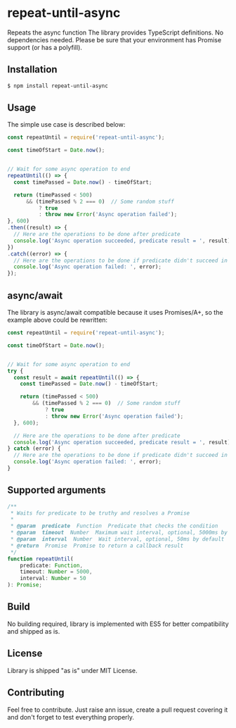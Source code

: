 # repeat-until-async

Repeats the async function The library provides TypeScript definitions. No dependencies needed. Please be sure that your environment has Promise support (or has a polyfill).

## Installation

```sh
$ npm install repeat-until-async
```


## Usage

The simple use case is described below:

```javascript
const repeatUntil = require('repeat-until-async');

const timeOfStart = Date.now();


// Wait for some async operation to end
repeatUntil(() => {
  const timePassed = Date.now() - timeOfStart;

  return (timePassed < 500)
      && (timePassed % 2 === 0)  // Some random stuff
          ? true
          : throw new Error('Async operation failed');
}, 600)
.then((result) => {
  // Here are the operations to be done after predicate
  console.log('Async operation succeeded, predicate result = ', result);
})
.catch((error) => {
  // Here are the operations to be done if predicate didn't succeed in the timeout
  console.log('Async operation failed: ', error);
});
```


## async/await

The library is async/await compatible because it uses Promises/A+, so the example above could be rewritten:

```javascript
const repeatUntil = require('repeat-until-async');

const timeOfStart = Date.now();


// Wait for some async operation to end
try {
  const result = await repeatUntil(() => {
    const timePassed = Date.now() - timeOfStart;

    return (timePassed < 500)
        && (timePassed % 2 === 0)  // Some random stuff
            ? true
            : throw new Error('Async operation failed');
  }, 600);

  // Here are the operations to be done after predicate
  console.log('Async operation succeeded, predicate result = ', result);
} catch (error) {
  // Here are the operations to be done if predicate didn't succeed in the timeout
  console.log('Async operation failed: ', error);
}
```


## Supported arguments

```javascript
/**
 * Waits for predicate to be truthy and resolves a Promise
 *
 * @param  predicate  Function  Predicate that checks the condition
 * @param  timeout  Number  Maximum wait interval, optional, 5000ms by default
 * @param  interval  Number  Wait interval, optional, 50ms by default
 * @return  Promise  Promise to return a callback result
 */
function repeatUntil(
    predicate: Function,
    timeout: Number = 5000,
    interval: Number = 50
): Promise;
```

## Build

No building required, library is implemented with ES5 for better compatibility and shipped as is.


## License

Library is shipped "as is" under MIT License.


## Contributing

Feel free to contribute. Just raise ann issue, create a pull request covering it and don't forget to test everything properly.


